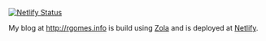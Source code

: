 [![Netlify Status](https://api.netlify.com/api/v1/badges/b28b446b-d4f0-4c06-b989-8ef1f67b12f6/deploy-status)](https://app.netlify.com/sites/suspicious-bassi-8f84aa/deploys)

My blog at http://rgomes.info is build using [Zola](https://www.getzola.org/) and is deployed at [Netlify](http://netlify.com).
